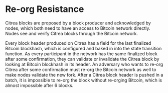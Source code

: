 # Re-org Resistance

Citrea blocks are proposed by a block producer and acknowledged by nodes, which both need to have an access to Bitcoin network directly. Nodes see and verify Citrea blocks through the Bitcoin network.

Every block header produced on Citrea has a field for the last finalized Bitcoin blockhash, which is configured and baked in into the state transition function. As every participant in the network has the same finalized block after some confirmation, they can validate or invalidate the Citrea block by looking at Bitcoin blockhash in its header. An adversary who wants to re-org Citrea after some confirmation must re-org the Bitcoin network as well to make nodes validate the new fork. After a Citrea block header is pushed in a batch, it is impossible to re-org the block without re-orging Bitcoin, which is almost impossible after 6 blocks.
